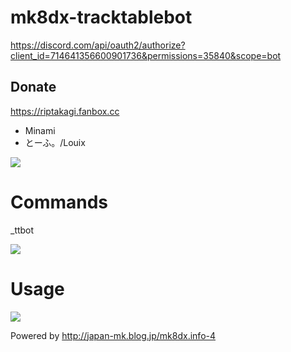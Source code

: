 # mk8dx-tracktablebot

https://discord.com/api/oauth2/authorize?client_id=714641356600901736&permissions=35840&scope=bot

## Donate
https://riptakagi.fanbox.cc
* Minami
* とーふ。/Louix 

![](https://i.imgur.com/eMlnfRr.png)

# Commands

_ttbot

![](https://i.imgur.com/UbxPt5L.png)

# Usage

![](https://i.imgur.com/5QA5jPt.png)

Powered by http://japan-mk.blog.jp/mk8dx.info-4
